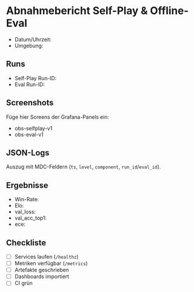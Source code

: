 # Abnahmebericht Self-Play & Offline-Eval

- Datum/Uhrzeit: <!-- YYYY-MM-DD HH:MM -->
- Umgebung: <!-- z.B. local/docker -->

## Runs
- Self-Play Run-ID: <!-- UUID -->
- Eval Run-ID: <!-- UUID -->

## Screenshots
Füge hier Screens der Grafana-Panels ein:
- obs-selfplay-v1
- obs-eval-v1

## JSON-Logs
Auszug mit MDC-Feldern (`ts`, `level`, `component`, `run_id`/`eval_id`).

## Ergebnisse
- Win-Rate: <!-- e.g. 0.55 -->
- Elo: <!-- e.g. 20 -->
- val_loss: <!-- -->
- val_acc_top1: <!-- -->
- ece: <!-- -->

## Checkliste
- [ ] Services laufen (`/healthz`)
- [ ] Metriken verfügbar (`/metrics`)
- [ ] Artefakte geschrieben
- [ ] Dashboards importiert
- [ ] CI grün
